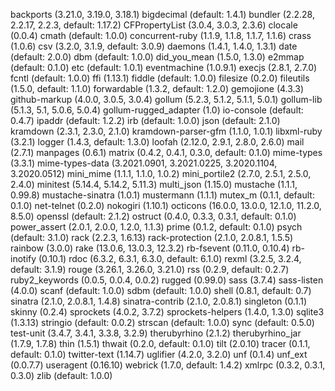backports (3.21.0, 3.19.0, 3.18.1)
bigdecimal (default: 1.4.1)
bundler (2.2.28, 2.2.17, 2.2.3, default: 1.17.2)
CFPropertyList (3.0.4, 3.0.3, 2.3.6)
clocale (0.0.4)
cmath (default: 1.0.0)
concurrent-ruby (1.1.9, 1.1.8, 1.1.7, 1.1.6)
crass (1.0.6)
csv (3.2.0, 3.1.9, default: 3.0.9)
daemons (1.4.1, 1.4.0, 1.3.1)
date (default: 2.0.0)
dbm (default: 1.0.0)
did_you_mean (1.5.0, 1.3.0)
e2mmap (default: 0.1.0)
etc (default: 1.0.1)
eventmachine (1.0.9.1)
execjs (2.8.1, 2.7.0)
fcntl (default: 1.0.0)
ffi (1.13.1)
fiddle (default: 1.0.0)
filesize (0.2.0)
fileutils (1.5.0, default: 1.1.0)
forwardable (1.3.2, default: 1.2.0)
gemojione (4.3.3)
github-markup (4.0.0, 3.0.5, 3.0.4)
gollum (5.2.3, 5.1.2, 5.1.1, 5.0.1)
gollum-lib (5.1.3, 5.1, 5.0.6, 5.0.4)
gollum-rugged_adapter (1.0)
io-console (default: 0.4.7)
ipaddr (default: 1.2.2)
irb (default: 1.0.0)
json (default: 2.1.0)
kramdown (2.3.1, 2.3.0, 2.1.0)
kramdown-parser-gfm (1.1.0, 1.0.1)
libxml-ruby (3.2.1)
logger (1.4.3, default: 1.3.0)
loofah (2.12.0, 2.9.1, 2.8.0, 2.6.0)
mail (2.7.1)
manpages (0.6.1)
matrix (0.4.2, 0.4.1, 0.3.0, default: 0.1.0)
mime-types (3.3.1)
mime-types-data (3.2021.0901, 3.2021.0225, 3.2020.1104, 3.2020.0512)
mini_mime (1.1.1, 1.1.0, 1.0.2)
mini_portile2 (2.7.0, 2.5.1, 2.5.0, 2.4.0)
minitest (5.14.4, 5.14.2, 5.11.3)
multi_json (1.15.0)
mustache (1.1.1, 0.99.8)
mustache-sinatra (1.0.1)
mustermann (1.1.1)
mutex_m (0.1.1, default: 0.1.0)
net-telnet (0.2.0)
nokogiri (1.10.1)
octicons (16.0.0, 13.0.0, 12.1.0, 11.2.0, 8.5.0)
openssl (default: 2.1.2)
ostruct (0.4.0, 0.3.3, 0.3.1, default: 0.1.0)
power_assert (2.0.1, 2.0.0, 1.2.0, 1.1.3)
prime (0.1.2, default: 0.1.0)
psych (default: 3.1.0)
rack (2.2.3, 1.6.13)
rack-protection (2.1.0, 2.0.8.1, 1.5.5)
rainbow (3.0.0)
rake (13.0.6, 13.0.3, 12.3.2)
rb-fsevent (0.11.0, 0.10.4)
rb-inotify (0.10.1)
rdoc (6.3.2, 6.3.1, 6.3.0, default: 6.1.0)
rexml (3.2.5, 3.2.4, default: 3.1.9)
rouge (3.26.1, 3.26.0, 3.21.0)
rss (0.2.9, default: 0.2.7)
ruby2_keywords (0.0.5, 0.0.4, 0.0.2)
rugged (0.99.0)
sass (3.7.4)
sass-listen (4.0.0)
scanf (default: 1.0.0)
sdbm (default: 1.0.0)
shell (0.8.1, default: 0.7)
sinatra (2.1.0, 2.0.8.1, 1.4.8)
sinatra-contrib (2.1.0, 2.0.8.1)
singleton (0.1.1)
skinny (0.2.4)
sprockets (4.0.2, 3.7.2)
sprockets-helpers (1.4.0, 1.3.0)
sqlite3 (1.3.13)
stringio (default: 0.0.2)
strscan (default: 1.0.0)
sync (default: 0.5.0)
test-unit (3.4.7, 3.4.1, 3.3.8, 3.2.9)
therubyrhino (2.1.2)
therubyrhino_jar (1.7.9, 1.7.8)
thin (1.5.1)
thwait (0.2.0, default: 0.1.0)
tilt (2.0.10)
tracer (0.1.1, default: 0.1.0)
twitter-text (1.14.7)
uglifier (4.2.0, 3.2.0)
unf (0.1.4)
unf_ext (0.0.7.7)
useragent (0.16.10)
webrick (1.7.0, default: 1.4.2)
xmlrpc (0.3.2, 0.3.1, 0.3.0)
zlib (default: 1.0.0)
